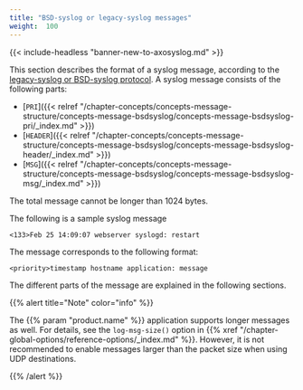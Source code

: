 ```yaml
---
title: "BSD-syslog or legacy-syslog messages"
weight:  100
---
```

<!-- DISCLAIMER: This file is based on the syslog-ng Open Source Edition documentation https://github.com/balabit/syslog-ng-ose-guides/commit/2f4a52ee61d1ea9ad27cb4f3168b95408fddfdf2 and is used under the terms of The syslog-ng Open Source Edition Documentation License. The file has been modified by Axoflow. -->
{{< include-headless "banner-new-to-axosyslog.md" >}}

This section describes the format of a syslog message, according to the [legacy-syslog or BSD-syslog protocol](https://datatracker.ietf.org/doc/rfc3164/). A syslog message consists of the following parts:

- [`PRI`]({{< relref "/chapter-concepts/concepts-message-structure/concepts-message-bsdsyslog/concepts-message-bsdsyslog-pri/_index.md" >}})
- [`HEADER`]({{< relref "/chapter-concepts/concepts-message-structure/concepts-message-bsdsyslog/concepts-message-bsdsyslog-header/_index.md" >}})
- [`MSG`]({{< relref "/chapter-concepts/concepts-message-structure/concepts-message-bsdsyslog/concepts-message-bsdsyslog-msg/_index.md" >}})

The total message cannot be longer than 1024 bytes.

The following is a sample syslog message

```shell
<133>Feb 25 14:09:07 webserver syslogd: restart
```

The message corresponds to the following format:

```shell
<priority>timestamp hostname application: message
```

The different parts of the message are explained in the following sections.

{{% alert title="Note" color="info" %}}

The {{% param "product.name" %}} application supports longer messages as well. For details, see the `log-msg-size()` option in {{% xref "/chapter-global-options/reference-options/_index.md" %}}. However, it is not recommended to enable messages larger than the packet size when using UDP destinations.

{{% /alert %}}
